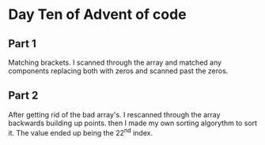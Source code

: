 # Day Ten of Advent of code

## Part 1

Matching brackets. I scanned through the array and matched any components replacing both with zeros and
scanned past the zeros.

## Part 2

After getting rid of the bad array's. I rescanned through the array backwards building up points. then
I made my own sorting algorythm to sort it. The value ended up being the 22<sup>nd</sup> index.
